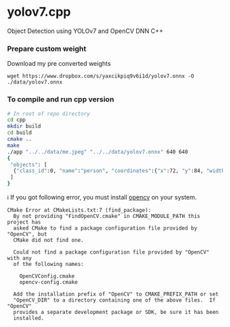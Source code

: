 
# yolov7.cpp
Object Detection using YOLOv7 and OpenCV DNN C++

### Prepare custom weight
Download my pre converted weights
```shell
wget https://www.dropbox.com/s/yaxcikpiq9v6i1d/yolov7.onnx -O ./data/yolov7.onnx
```

### To compile and run cpp version
```bash
# In root of repo directory
cd cpp
mkdir build
cd build
cmake ..
make
./app "../../data/me.jpeg" "../../data/yolov7.onnx" 640 640
{
 "objects": [ 
  {"class_id":0, "name":"person", "coordinates":{"x":72, "y":84, "width":842, "height":603}, "confidence":0.825500}  {"class_id":67, "name":"cell phone", "coordinates":{"x":15, "y":122, "width":247, "height":345}, "confidence":0.825312}  {"class_id":0, "name":"person", "coordinates":{"x":0, "y":233, "width":154, "height":456}, "confidence":0.449767}
 ] 
}
```

:information_source: If you got following error, you must install [opencv](https://github.com/opencv/opencv) on your system.
```
CMake Error at CMakeLists.txt:7 (find_package):
  By not providing "FindOpenCV.cmake" in CMAKE_MODULE_PATH this project has
  asked CMake to find a package configuration file provided by "OpenCV", but
  CMake did not find one.

  Could not find a package configuration file provided by "OpenCV" with any
  of the following names:

    OpenCVConfig.cmake
    opencv-config.cmake

  Add the installation prefix of "OpenCV" to CMAKE_PREFIX_PATH or set
  "OpenCV_DIR" to a directory containing one of the above files.  If "OpenCV"
  provides a separate development package or SDK, be sure it has been
  installed.
```